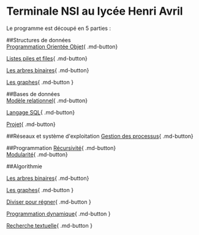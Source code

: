 # Terminale NSI au lycée Henri Avril




Le programme est découpé en 5 parties : 

##Structures de données  
[Programmation Orientée Objet](Structure/POO.html){ .md-button}  

[Listes piles et files](Structure/Listes_piles_files.html){ .md-button}   

[Les arbres binaires](Structure/arbres.html){ .md-button}   

[Les graphes](Structure/graphes.html){ .md-button }     


##Bases de données  
[Modèle relationnel](BDD/modele_relationnel.html){ .md-button}  

[Langage SQL](BDD/langage_SQL.html){ .md-button} 

[Projet](BDD/projet_SQL.html){ .md-button}

##Réseaux et système d'exploitation
[Gestion des processus](archi/processuss.html){ .md-button}

##Programmation
[Récursivité](Programmation/recursivite.html){ .md-button}  
[Modularité](Programmation/modularite.html){ .md-button}  

##Algorithmie

[Les arbres binaires](Algorithmie/arbres.html){ .md-button}     

[Les graphes](Algorithmie/graphes.html){ .md-button }      

[Diviser pour régner](Algorithmie/diviser_pour_regner.html){ .md-button }    

[Programmation dynamique](Algorithmie/gprogrammation_dynamique.html){ .md-button }    

[Recherche textuelle](Algorithmierecherche_textuelle.html){ .md-button }     
 